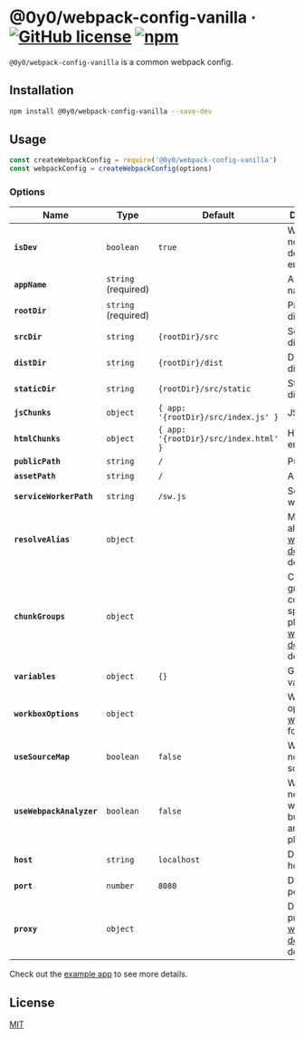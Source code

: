 # @0y0/webpack-config-vanilla · [![GitHub license](https://img.shields.io/badge/license-MIT-blue.svg)](https://github.com/o0y0o/f2e-dev-toolkit/blob/master/LICENSE) [![npm](https://img.shields.io/npm/v/@0y0/webpack-config-vanilla.svg)](https://www.npmjs.com/package/@0y0/webpack-config-vanilla)

`@0y0/webpack-config-vanilla` is a common webpack config.

## Installation

```sh
npm install @0y0/webpack-config-vanilla --save-dev
```

## Usage

```js
const createWebpackConfig = require('@0y0/webpack-config-vanilla')
const webpackConfig = createWebpackConfig(options)
```

### Options

| Name | Type | Default | Description |
| ---- | ---- | ------- | ----------- |
| **`isDev`** | `boolean` | `true` | Whether or not development environment |
| **`appName`** | `string` (required) | | Application name |
| **`rootDir`** | `string` (required) | | Project directory |
| **`srcDir`** | `string` | `{rootDir}/src` | Source directory |
| **`distDir`** | `string` | `{rootDir}/dist` | Distribution directory |
| **`staticDir`** | `string` | `{rootDir}/src/static` | Static directory |
| **`jsChunks`** | `object` | `{ app: '{rootDir}/src/index.js' }` | JS entries |
| **`htmlChunks`** | `object` | `{ app: '{rootDir}/src/index.html' }` | HTML entries |
| **`publicPath`** | `string` | `/` | Public path |
| **`assetPath`** | `string` | `/` | Asset path |
| **`serviceWorkerPath`** | `string` | `/sw.js` | Service worker path |
| **`resolveAlias`** | `object` | | Module aliases. See [webpack doc](https://webpack.js.org/configuration/resolve/#resolvealias) for details |
| **`chunkGroups`** | `object` | | Cache groups config of split chunk plugin. See [webpack doc](https://webpack.js.org/plugins/split-chunks-plugin/#splitchunkscachegroups) for details |
| **`variables`** | `object` | `{}` | Global variables |
| **`workboxOptions`** | `object` | | Workbox options. See [workbox doc](https://developers.google.com/web/tools/workbox/reference-docs/latest/module-workbox-webpack-plugin.GenerateSW#GenerateSW) for details |
| **`useSourceMap`** | `boolean` | `false` | Whether or not enable source map |
| **`useWebpackAnalyzer`** | `boolean` | `false` | Whether or not enable webpack-bundle-analyzer plugin |
| **`host`** | `string` | `localhost` | Dev server host |
| **`port`** | `number` | `8080` | Dev server port |
| **`proxy`** | `object` | | Dev server proxy. See [webpack doc](https://webpack.js.org/configuration/dev-server/#devserverproxy) for details |

Check out the [example app](https://github.com/o0y0o/f2e-dev-toolkit/tree/master/packages/webpack-config-react/example) to see more details.

## License

[MIT](https://github.com/o0y0o/f2e-dev-toolkit/blob/master/LICENSE)
